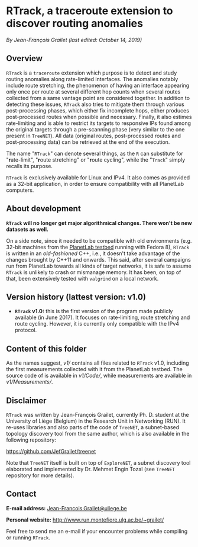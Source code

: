 # RTrack, a traceroute extension to discover routing anomalies

*By Jean-François Grailet (last edited: October 14, 2019)*

## Overview

`RTrack` is a `traceroute` extension which purpose is to detect and study routing anomalies along rate-limited interfaces. The anomalies notably include route stretching, the phenomenon of having an interface appearing only once per route at several different hop counts when several routes collected from a same vantage point are considered together. In addition to detecting these issues, `RTrack` also tries to mitigate them through various post-processing phases, which either fix incomplete hops, either produces post-processed routes when possible and necessary. Finally, it also estimes rate-limiting and is able to restrict its targets to responsive IPs found among the original targets through a pre-scanning phase (very similar to the one present in `TreeNET`). All data (original routes, post-processed routes and post-processing data) can be retrieved at the end of the execution.

The name "`RTrack`" can denote several things, as the `R` can substitute for "**r**ate-limit", "**r**oute stretching" or "**r**oute cycling", while the "`Track`" simply recalls its purpose.

`RTrack` is exclusively available for Linux and IPv4. It also comes as provided as a 32-bit application, in order to ensure compatibility with all PlanetLab computers.

## About development

**`RTrack` will no longer get major algorithmical changes. There won't be new datasets as well.**

On a side note, since it needed to be compatible with old environments (e.g. 32-bit machines from the [PlanetLab testbed](https://planet-lab.eu/) running with Fedora 8), `RTrack` is written in an _old-fashioned_ C++, i.e., it doesn't take advantage of the changes brought by C++11 and onwards. This said, after several campaigns run from PlanetLab towards all kinds of target networks, it is safe to assume `RTrack` is unlikely to crash or mismanage memory. It has been, on top of that, been extensively tested with `valgrind` on a local network.

## Version history (lattest version: v1.0)

* **`RTrack` v1.0:** this is the first version of the program made publicly available (in June 2017). It focuses on rate-limiting, route stretching and route cycling. However, it is currently only compatible with the IPv4 protocol.

## Content of this folder

As the names suggest, *v1/* contains all files related to `RTrack` v1.0, including the first measurements collected with it from the PlanetLab testbed. The source code of is available in *v1/Code/*, while measurements are available in *v1/Measurements/*.

## Disclaimer

`RTrack` was written by Jean-François Grailet, currently Ph. D. student at the University of Liège (Belgium) in the Research Unit in Networking (RUN). It re-uses libraries and also parts of the code of `TreeNET`, a subnet-based topology discovery tool from the same author, which is also available in the following repository:

https://github.com/JefGrailet/treenet

Note that `TreeNET` itself is built on top of `ExploreNET`, a subnet discovery tool elaborated and implemented by Dr. Mehmet Engin Tozal (see `TreeNET` repository for more details).

## Contact

**E-mail address:** Jean-Francois.Grailet@uliege.be

**Personal website:** http://www.run.montefiore.ulg.ac.be/~grailet/

Feel free to send me an e-mail if your encounter problems while compiling or running `RTrack`.
